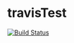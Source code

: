 # travisTest
[![Build Status](https://travis-ci.org/magitz/travisTest.svg?branch=master)](https://travis-ci.org/magitz/travisTest)
